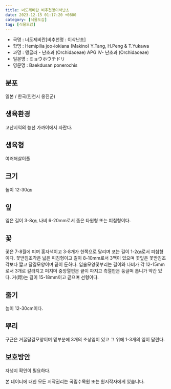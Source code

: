 ```yaml
---
title: 너도제비란_비추천명이삭난초
date: 2023-12-15 01:17:20 +0800
category: [식물도감]
tag: [식물도감]
---
```




- 국명 : 너도제비란[비추천명 : 이삭난초]
- 학명 : Hemipilia joo-iokiana (Makino) Y.Tang, H.Peng & T.Yukawa
- 과명 : 앵글러 - 난초과 (Orchidaceae) APG Ⅳ- 난초과 (Orchidaceae)
- 일본명 : ミョウホウチドリ
- 영문명 : Baekdusan ponerochis


## 분포
일본 / 한국(인천시 옹진군) 
## 생육환경
고산지역의 능선 가까이에서 자란다.
## 생육형
여러해살이풀
## 크기
높이 12-30㎝
## 잎
잎은 길이 3-8㎝, 나비 6-20mm로서 좁은 타원형 또는 피침형이다.
## 꽃
꽃은 7-8월에 피며 홍자색이고 3-8개가 한쪽으로 달리며 포는 길이 1-2㎝로서 피침형이다. 꽃받침조각은 넓은 피침형이고 길이 8-10mm로서 3맥이 있으며 꽃잎은 꽃받침조각보다 짧고 달걀모양이며 끝이 둔하다. 입술모양꽃부리는 길이와 나비가 각 12-15mm로서 3개로 갈라지고 퍼지며 중앙열편은 끝이 파지고 측열판은 둥글며 톱니가 약간 있다. 거(距)는 길이 15-18mm이고 곧으며 선형이다.
## 줄기
높이 12-30cm이다.
## 뿌리
구근은 거꿀달걀모양이며 밑부분에 3개의 초상엽이 있고 그 위에 1-3개의 잎이 달린다.
## 보호방안
자생지 확인이 필요하다.






본 데이터에 대한 모든 저작권리는 국립수목원 또는 원저작자에게 있습니다.
